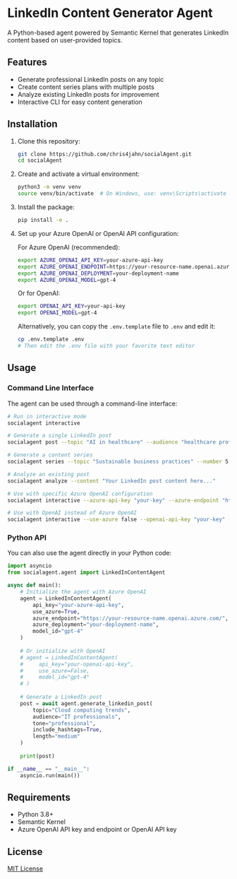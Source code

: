 # LinkedIn Content Generator Agent

A Python-based agent powered by Semantic Kernel that generates LinkedIn content based on user-provided topics.

## Features

- Generate professional LinkedIn posts on any topic
- Create content series plans with multiple posts
- Analyze existing LinkedIn posts for improvement
- Interactive CLI for easy content generation

## Installation

1. Clone this repository:
   ```bash
   git clone https://github.com/chris4jahn/socialAgent.git
   cd socialAgent
   ```

2. Create and activate a virtual environment:
   ```bash
   python3 -m venv venv
   source venv/bin/activate  # On Windows, use: venv\Scripts\activate
   ```

3. Install the package:
   ```bash
   pip install -e .
   ```

4. Set up your Azure OpenAI or OpenAI API configuration:
   
   For Azure OpenAI (recommended):
   ```bash
   export AZURE_OPENAI_API_KEY=your-azure-api-key
   export AZURE_OPENAI_ENDPOINT=https://your-resource-name.openai.azure.com/
   export AZURE_OPENAI_DEPLOYMENT=your-deployment-name
   export AZURE_OPENAI_MODEL=gpt-4
   ```
   
   Or for OpenAI:
   ```bash
   export OPENAI_API_KEY=your-api-key
   export OPENAI_MODEL=gpt-4
   ```
   
   Alternatively, you can copy the `.env.template` file to `.env` and edit it:
   ```bash
   cp .env.template .env
   # Then edit the .env file with your favorite text editor
   ```

## Usage

### Command Line Interface

The agent can be used through a command-line interface:

```bash
# Run in interactive mode
socialagent interactive

# Generate a single LinkedIn post
socialagent post --topic "AI in healthcare" --audience "healthcare professionals" --tone "informative"

# Generate a content series
socialagent series --topic "Sustainable business practices" --number 5

# Analyze an existing post
socialagent analyze --content "Your LinkedIn post content here..."

# Use with specific Azure OpenAI configuration
socialagent interactive --azure-api-key "your-key" --azure-endpoint "https://your-endpoint.openai.azure.com/" --azure-deployment "your-deployment"

# Use with OpenAI instead of Azure OpenAI
socialagent interactive --use-azure false --openai-api-key "your-key" --openai-model "gpt-4"
```

### Python API

You can also use the agent directly in your Python code:

```python
import asyncio
from socialagent.agent import LinkedInContentAgent

async def main():
    # Initialize the agent with Azure OpenAI
    agent = LinkedInContentAgent(
        api_key="your-azure-api-key",
        use_azure=True,
        azure_endpoint="https://your-resource-name.openai.azure.com/",
        azure_deployment="your-deployment-name",
        model_id="gpt-4"
    )
    
    # Or initialize with OpenAI
    # agent = LinkedInContentAgent(
    #     api_key="your-openai-api-key",
    #     use_azure=False,
    #     model_id="gpt-4"
    # )
    
    # Generate a LinkedIn post
    post = await agent.generate_linkedin_post(
        topic="Cloud computing trends",
        audience="IT professionals",
        tone="professional",
        include_hashtags=True,
        length="medium"
    )
    
    print(post)

if __name__ == "__main__":
    asyncio.run(main())
```

## Requirements

- Python 3.8+
- Semantic Kernel
- Azure OpenAI API key and endpoint or OpenAI API key

## License

[MIT License](LICENSE)
